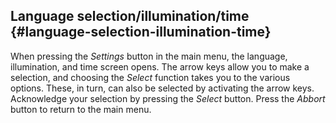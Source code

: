 ## Language selection/illumination/time {#language-selection-illumination-time}

When pressing the _Settings_ button in the main menu, the language, illumination, and time screen opens. The arrow keys allow you to make a selection, and choosing the _Select_ function takes you to the various options. These, in turn, can also be selected by activating the arrow keys. Acknowledge your selection by pressing the _Select_ button. Press the _Abbort_ button to return to the main menu.